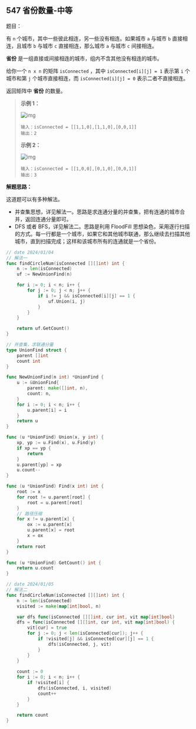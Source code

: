 ## 547 省份数量-中等

题目：

有 `n` 个城市，其中一些彼此相连，另一些没有相连。如果城市 `a` 与城市 `b` 直接相连，且城市 `b` 与城市 `c` 直接相连，那么城市 `a` 与城市 `c` 间接相连。

**省份** 是一组直接或间接相连的城市，组内不含其他没有相连的城市。

给你一个 `n x n` 的矩阵 `isConnected` ，其中 `isConnected[i][j] = 1` 表示第 `i` 个城市和第 `j` 个城市直接相连，而 `isConnected[i][j] = 0` 表示二者不直接相连。

返回矩阵中 **省份** 的数量。



> **示例 1：**
>
> ![img](https://assets.leetcode.com/uploads/2020/12/24/graph1.jpg)
>
> ```
> 输入：isConnected = [[1,1,0],[1,1,0],[0,0,1]]
> 输出：2
> ```
>
> **示例 2：**
>
> ![img](https://assets.leetcode.com/uploads/2020/12/24/graph2.jpg)
>
> ```
> 输入：isConnected = [[1,0,0],[0,1,0],[0,0,1]]
> 输出：3
> ```



**解题思路：**

这道题可以有多种解法。

- 并查集思想，详见解法一。思路是求连通分量的并查集，把有连通的城市合并，返回连通分量即可。
- DFS 或者 BFS，详见解法二。思路是利用 FloodFill 思想染色，采用逐行扫描的方式。每一行都是一个城市，如果它和其他城市联通，那么继续去扫描其他城市，直到扫描完成；这样和该城市所有的连通就是一个省份。



```go
// date 2024/01/04
// 解法一
func findCircleNum(isConnected [][]int) int {
    n := len(isConnected)
    uf := NewUnionFind(n)

    for i := 0; i < n; i++ {
        for j := 0; j < n; j++ {
            if i != j && isConnected[i][j] == 1 {
                uf.Union(i, j)
            }
        }
    }

    return uf.GetCount()
}

// 并查集，求联通分量
type UnionFind struct {
    parent []int
    count int
}

func NewUnionFind(n int) *UnionFind {
    u := &UnionFind{
        parent: make([]int, n),
        count: n,
    }
    for i := 0; i < n; i++ {
        u.parent[i] = i
    }
    return u
}

func (u *UnionFind) Union(x, y int) {
    xp, yp := u.Find(x), u.Find(y)
    if xp == yp {
        return
    }
    u.parent[yp] = xp
    u.count--
}

func (u *UnionFind) Find(x int) int {
    root := x
    for root != u.parent[root] {
        root = u.parent[root]
    }
    // 路径压缩
    for x != u.parent[x] {
        ox := u.parent[x]
        u.parent[x] = root
        x = ox
    }
    return root
}

func (u *UnionFind) GetCount() int {
    return u.count
}
```



```go
// date 2024/01/05
// 解法二
func findCircleNum(isConnected [][]int) int {
    n := len(isConnected)
    visited := make(map[int]bool, n)

    var dfs func(isConnected [][]int, cur int, vit map[int]bool)
    dfs = func(isConnected [][]int, cur int, vit map[int]bool) {
        vit[cur] = true
        for j := 0; j < len(isConnected[cur]); j++ {
            if !visited[j] && isConnected[cur][j] == 1 {
                dfs(isConnected, j, vit)
            }
        }
    }
    
    count := 0
    for i := 0; i < n; i++ {
        if !visited[i] {
            dfs(isConnected, i, visited)
            count++
        }
    }

    return count
}
```

